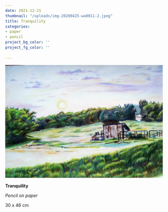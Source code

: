 ```yaml
---
date: 2021-12-21
thumbnail: "/uploads/img-20200425-wa0011-2.jpeg"
title: Tranquility
categories:
- paper
- pencil
project_bg_color: ''
project_fg_color: ''

---
```

![](/uploads/img-20200425-wa0011-2.jpeg)

**Tranquility**

_Pencil on paper_

30 x 46 cm